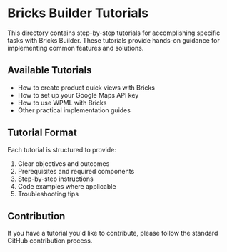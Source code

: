 # Bricks Builder Tutorials

This directory contains step-by-step tutorials for accomplishing specific tasks with Bricks Builder. These tutorials provide hands-on guidance for implementing common features and solutions.

## Available Tutorials

- How to create product quick views with Bricks
- How to set up your Google Maps API key
- How to use WPML with Bricks
- Other practical implementation guides

## Tutorial Format

Each tutorial is structured to provide:

1. Clear objectives and outcomes
2. Prerequisites and required components
3. Step-by-step instructions
4. Code examples where applicable
5. Troubleshooting tips

## Contribution

If you have a tutorial you'd like to contribute, please follow the standard GitHub contribution process.